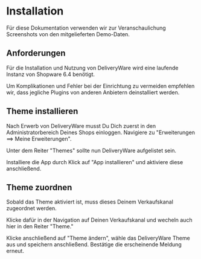 # Installation


Für diese Dokumentation verwenden wir zur Veranschaulichung Screenshots von den mitgelieferten Demo-Daten.



## Anforderungen
Für die Installation und Nutzung von DeliveryWare wird eine laufende Instanz von Shopware 6.4 benötigt.

Um Komplikationen und Fehler bei der Einrichtung zu vermeiden empfehlen wir, dass jegliche Plugins von anderen Anbietern deinstalliert werden.


## Theme installieren

Nach Erwerb von DeliveryWare musst Du Dich zuerst in den Administratorbereich
Deines Shops einloggen.
Navigiere zu "Erweiterungen ==> Meine Erweiterungen".

Unter dem Reiter "Themes" sollte nun DeliveryWare aufgelistet sein.

Installiere die App durch Klick auf "App installieren" und aktiviere diese anschließend.

## Theme zuordnen

Sobald das Theme aktiviert ist, muss dieses Deinem Verkaufskanal zugeordnet werden.

Klicke dafür in der Navigation auf Deinen Verkaufskanal und wecheln auch hier in den Reiter "Theme."

Klicke anschließend auf "Theme ändern", wähle das DeliveryWare Theme aus und
speichern anschließend.
Bestätige die erscheinende Meldung erneut.

